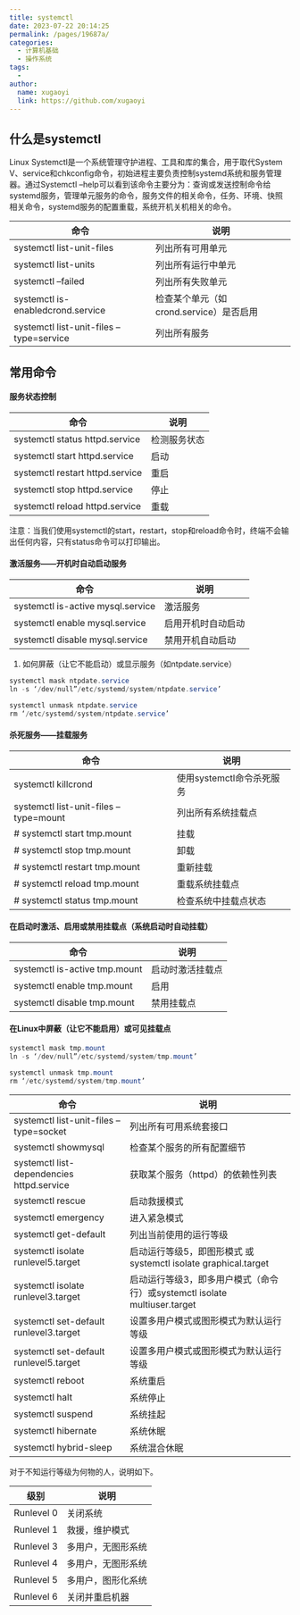 ```yaml
---
title: systemctl
date: 2023-07-22 20:14:25
permalink: /pages/19687a/
categories:
  - 计算机基础
  - 操作系统
tags:
  - 
author: 
  name: xugaoyi
  link: https://github.com/xugaoyi
---
```

## 什么是systemctl



Linux Systemctl是一个系统管理守护进程、工具和库的集合，用于取代System V、service和chkconfig命令，初始进程主要负责控制systemd系统和服务管理器。通过Systemctl –help可以看到该命令主要分为：查询或发送控制命令给systemd服务，管理单元服务的命令，服务文件的相关命令，任务、环境、快照相关命令，systemd服务的配置重载，系统开机关机相关的命令。

| 命令                                    | 说明                                     |
| --------------------------------------- | ---------------------------------------- |
| systemctl list-unit-files               | 列出所有可用单元                         |
| systemctl list-units                    | 列出所有运行中单元                       |
| systemctl –failed                       | 列出所有失败单元                         |
| systemctl is-enabledcrond.service       | 检查某个单元（如 crond.service）是否启用 |
| systemctl list-unit-files –type=service | 列出所有服务                             |

## 常用命令



#### 服务状态控制

| 命令                            | 说明         |
| ------------------------------- | ------------ |
| systemctl status httpd.service  | 检测服务状态 |
| systemctl start httpd.service   | 启动         |
| systemctl restart httpd.service | 重启         |
| systemctl stop httpd.service    | 停止         |
| systemctl reload httpd.service  | 重载         |

注意：当我们使用systemctl的start，restart，stop和reload命令时，终端不会输出任何内容，只有status命令可以打印输出。

#### 激活服务——开机时自动启动服务

| 命令                              | 说明               |
| --------------------------------- | ------------------ |
| systemctl is-active mysql.service | 激活服务           |
| systemctl enable mysql.service    | 启用开机时自动启动 |
| systemctl disable mysql.service   | 禁用开机自动启动   |

1. 如何屏蔽（让它不能启动）或显示服务（如ntpdate.service）



```csharp
systemctl mask ntpdate.service
ln -s ‘/dev/null”/etc/systemd/system/ntpdate.service’

systemctl unmask ntpdate.service
rm ‘/etc/systemd/system/ntpdate.service’
```

#### 杀死服务——挂载服务

| 命令                                  | 说明                      |
| ------------------------------------- | ------------------------- |
| systemctl killcrond                   | 使用systemctl命令杀死服务 |
| systemctl list-unit-files –type=mount | 列出所有系统挂载点        |
| # systemctl start tmp.mount           | 挂载                      |
| # systemctl stop tmp.mount            | 卸载                      |
| # systemctl restart tmp.mount         | 重新挂载                  |
| # systemctl reload tmp.mount          | 重载系统挂载点            |
| # systemctl status tmp.mount          | 检查系统中挂载点状态      |

#### 在启动时激活、启用或禁用挂载点（系统启动时自动挂载）

| 命令                          | 说明             |
| ----------------------------- | ---------------- |
| systemctl is-active tmp.mount | 启动时激活挂载点 |
| systemctl enable tmp.mount    | 启用             |
| systemctl disable tmp.mount   | 禁用挂载点       |

#### 在Linux中屏蔽（让它不能启用）或可见挂载点



```csharp
systemctl mask tmp.mount
ln -s ‘/dev/null”/etc/systemd/system/tmp.mount’

systemctl unmask tmp.mount
rm ‘/etc/systemd/system/tmp.mount’
```

| 命令                                      | 说明                                                         |
| ----------------------------------------- | ------------------------------------------------------------ |
| systemctl list-unit-files –type=socket    | 列出所有可用系统套接口                                       |
| systemctl showmysql                       | 检查某个服务的所有配置细节                                   |
| systemctl list-dependencies httpd.service | 获取某个服务（httpd）的依赖性列表                            |
| systemctl rescue                          | 启动救援模式                                                 |
| systemctl emergency                       | 进入紧急模式                                                 |
| systemctl get-default                     | 列出当前使用的运行等级                                       |
| systemctl isolate runlevel5.target        | 启动运行等级5，即图形模式 或 systemctl isolate graphical.target |
| systemctl isolate runlevel3.target        | 启动运行等级3，即多用户模式（命令行）或systemctl isolate multiuser.target |
| systemctl set-default runlevel3.target    | 设置多用户模式或图形模式为默认运行等级                       |
| systemctl set-default runlevel5.target    | 设置多用户模式或图形模式为默认运行等级                       |
| systemctl reboot                          | 系统重启                                                     |
| systemctl halt                            | 系统停止                                                     |
| systemctl suspend                         | 系统挂起                                                     |
| systemctl hibernate                       | 系统休眠                                                     |
| systemctl hybrid-sleep                    | 系统混合休眠                                                 |

对于不知运行等级为何物的人，说明如下。

| 级别       | 说明               |
| ---------- | ------------------ |
| Runlevel 0 | 关闭系统           |
| Runlevel 1 | 救援，维护模式     |
| Runlevel 3 | 多用户，无图形系统 |
| Runlevel 4 | 多用户，无图形系统 |
| Runlevel 5 | 多用户，图形化系统 |
| Runlevel 6 | 关闭并重启机器     |



